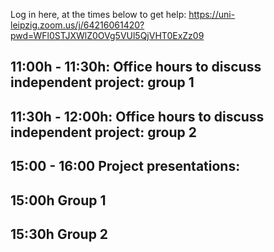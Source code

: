 Log in here, at the times below to get help: 
https://uni-leipzig.zoom.us/j/64216061420?pwd=WFl0STJXWlZ0OVg5VUl5QjVHT0ExZz09

## 11:00h - 11:30h: Office hours to discuss independent project: group 1 

## 11:30h - 12:00h: Office hours to discuss independent project: group 2

## 15:00 - 16:00 Project presentations:

## 15:00h Group 1

## 15:30h Group 2
